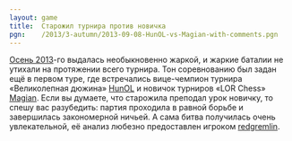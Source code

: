 ```yaml
---
layout: game
title:  Старожил турнира против новичка
pgn:    /2013/3-autumn/2013-09-08-HunOL-vs-Magian-with-comments.pgn
---
```


[Осень 2013](https://www.linux.org.ru/forum/talks/9539078)-го выдалась необыкновенно жаркой, и жаркие баталии не утихали на протяжении всего турнира. Тон соревнованию был задан ещё в первом туре, где встречались вице-чемпион турнира «Великолепная дюжина» [HunOL](https://www.linux.org.ru/people/HunOL/profile) и новичок турниров «LOR Chess» [Magian](https://www.linux.org.ru/people/Magian/profile). Если вы думаете, что старожила преподал урок новичку, то спешу вас разубедить: партия проходила в равной борьбе и завершилась закономерной ничьей. А сама битва получилась очень увлекательной, её анализ любезно предоставлен игроком [redgremlin](https://www.linux.org.ru/people/redgremlin/profile).
